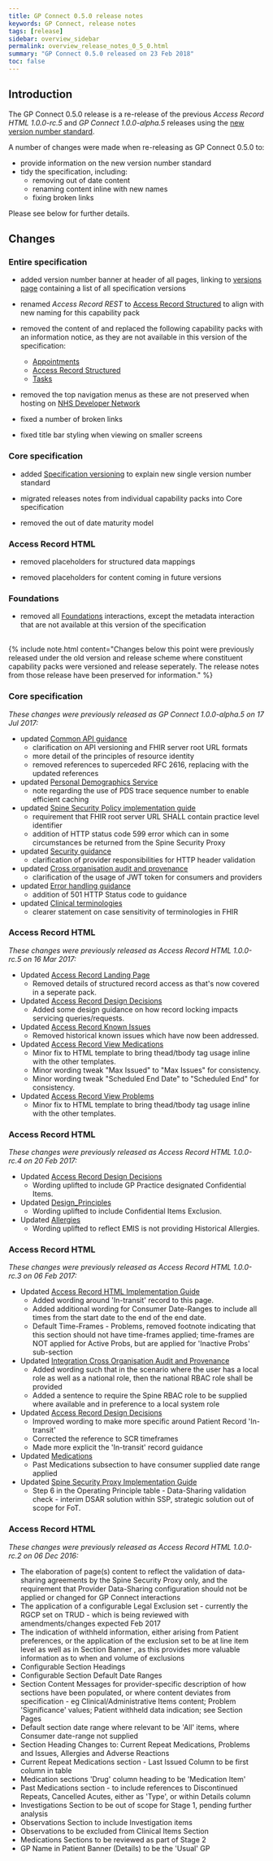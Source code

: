 ```yaml
---
title: GP Connect 0.5.0 release notes
keywords: GP Connect, release notes
tags: [release]
sidebar: overview_sidebar
permalink: overview_release_notes_0_5_0.html
summary: "GP Connect 0.5.0 released on 23 Feb 2018"
toc: false
---
```


## Introduction ##

The GP Connect 0.5.0 release is a re-release of the previous *Access Record HTML 1.0.0-rc.5* and *GP Connect 1.0.0-alpha.5* releases using the [new version number standard](design_product_versioning).

A number of changes were made when re-releasing as GP Connect 0.5.0 to: 

- provide information on the new version number standard
- tidy the specification, including:
	- removing out of date content
	- renaming content inline with new names
	- fixing broken links

Please see below for further details.

## Changes ##

### Entire specification ###

- added version number banner at header of all pages, linking to [versions page](https://developer.nhs.uk/gp-connect-specification-versions/) containing a list of all specification versions

- renamed *Access Record REST* to [Access Record Structured](accessrecord_rest.html) to align with new naming for this capability pack

- removed the content of and replaced the following capability packs with an information notice, as they are not available in this version of the specification:
	- [Appointments](appointments.html)
	- [Access Record Structured](accessrecord_rest.html)
	- [Tasks](tasks.html)

- removed the top navigation menus as these are not preserved when hosting on [NHS Developer Network](https://developer.nhs.uk)

- fixed a number of broken links

- fixed title bar styling when viewing on smaller screens

### Core specification ###

- added [Specification versioning](design_product_versioning.html) to explain new single version number standard

- migrated releases notes from individual capability packs into Core specification

- removed the out of date maturity model

### Access Record HTML ###

- removed placeholders for structured data mappings

- removed placeholders for content coming in future versions

### Foundations ###

- removed all [Foundations](foundations.html) interactions, except the metadata interaction that are not available at this version of the specification


<br/>
{% include note.html content="Changes below this point were previously released under the old version and release scheme where constituent capability packs were versioned and release seperately.  The release notes from those release have been preserved for information." %}

### Core specification

*These changes were previously released as GP Connect 1.0.0-alpha.5 on 17 Jul 2017:*

- updated [Common API guidance](development_fhir_api_guidance.html)
	- clarification on API versioning and FHIR server root URL formats
	- more detail of the principles of resource identity
	- removed references to superceded RFC 2616, replacing with the updated references
- updated [Personal Demographics Service](integration_personal_demographic_service.html)
	- note regarding the use of PDS trace sequence number to enable efficient caching
- updated [Spine Security Policy implementation guide](integration_spine_security_proxy_implementation_guide.html)
	- requirement that FHIR root server URL SHALL contain practice level identifier
	- addition of HTTP status code 599 error which can in some circumstances be returned from the Spine Security Proxy
- updated [Security guidance](development_api_security_guidance.html)
	- clarification of provider responsibilities for HTTP header validation
- updated [Cross organisation audit and provenance](integration_cross_organisation_audit_and_provenance.html)
	- clarification of the usage of JWT token for consumers and providers
- updated [Error handling guidance](development_fhir_error_handling_guidance.html)
	- addition of 501 HTTP Status code to guidance
- updated [Clinical terminologies](design_clinical_terminologies.html)
	- clearer statement on case sensitivity of terminologies in FHIR

	
### Access Record HTML

*These changes were previously released as Access Record HTML 1.0.0-rc.5 on 16 Mar 2017:*

- Updated [Access Record Landing Page](accessrecord.html)
  - Removed details of structured record access as that's now covered in a seperate pack.
- Updated [Access Record Design Decisions](accessrecord_design.html)
  - Added some design guidance on how record locking impacts servicing queries/requests.
- Updated [Access Record Known Issues](accessrecord_known_issues.html)
  - Removed historical known issues which have now been addressed.
- Updated [Access Record View Medications](accessrecord_view_medications.html)
  - Minor fix to HTML template to bring thead/tbody tag usage inline with the other templates.
  - Minor wording tweak "Max Issued" to "Max Issues" for consistency.
  - Minor wording tweak "Scheduled End Date" to "Scheduled End" for consistency.
- Updated [Access Record View Problems](accessrecord_view_problems.html)
  - Minor fix to HTML template to bring thead/tbody tag usage inline with the other templates.

  
### Access Record HTML

*These changes were previously released as Access Record HTML 1.0.0-rc.4 on 20 Feb 2017:*

- Updated [Access Record Design Decisions](accessrecord_design.html)
  - Wording uplifted to include GP Practice designated Confidential Items.
- Updated [Design_Principles](designprinciples_ig_principles.html)
  - Wording uplifted to include Confidential Items Exclusion.
- Updated [Allergies](accessrecord_view_allergies.html)
  - Wording uplifted to reflect EMIS is not providing Historical Allergies.

### Access Record HTML

*These changes were previously released as Access Record HTML 1.0.0-rc.3 on 06 Feb 2017:*

- Updated [Access Record HTML Implementation Guide](accessrecord_development_html_implementation_guide.html)  
  - Added wording around 'In-transit' record to this page.
  - Added additional wording for Consumer Date-Ranges to include all times from the start date to the end of the end date.
  - Default Time-Frames -  Problems, removed footnote indicating that this section should not have time-frames applied;  time-frames are NOT applied for Active Probs, but are applied for 'Inactive Probs' sub-section
- Updated [Integration Cross Organisation Audit and Provenance](integration_cross_organisation_audit_and_provenance.html)
  - Added wording such that in the scenario where the user has a local role as well as a national role, then the national RBAC role shall be provided
  - Added a sentence to require the Spine RBAC role to be supplied where available and in preference to a local system role
- Updated [Access Record Design Decisions](accessrecord_design.html)
  - Improved wording to make more specific around Patient Record 'In-transit'
  - Corrected the reference to SCR timeframes 
  - Made more explicit the 'In-transit' record guidance
- Updated [Medications](accessrecord_view_medications.html)
  - Past Medications subsection to have consumer supplied date range applied
- Updated [Spine Security Proxy Implementation Guide](integration_spine_security_proxy_implementation_guide.html)
  - Step 6 in the Operating Principle table - Data-Sharing validation check - interim DSAR solution within SSP, strategic solution out of scope for FoT.

### Access Record HTML

*These changes were previously released as Access Record HTML 1.0.0-rc.2 on 06 Dec 2016:*

- The elaboration of page(s) content to reflect the validation of data-sharing agreements by the Spine Security Proxy only, and the requirement that Provider Data-Sharing configuration should not be applied or changed for GP Connect interactions 
- The application of a configurable Legal Exclusion set - currently the RGCP set on TRUD -  which is being reviewed with amendments/changes expected Feb 2017
- The indication of withheld information, either arising from Patient preferences, or the application of the exclusion set to be at line item level as well as in Section Banner , as this provides more valuable information as to when and volume of exclusions
- Configurable Section Headings
- Configurable Section Default Date Ranges
- Section Content Messages for provider-specific description of how sections have been populated, or where content deviates from specification - eg Clinical/Administrative Items content; Problem 'Significance' values;  Patient withheld data indication;   see Section Pages
- Default section date range where relevant to be 'All' items, where Consumer date-range not supplied
- Section Heading Changes to: Current Repeat Medications, Problems and Issues, Allergies and Adverse Reactions
- Current Repeat Medications section - Last Issued Column to be first column in table
- Medication sections 'Drug' column heading to be 'Medication Item'
- Past Medications section - to include references to Discontinued Repeats, Cancelled Acutes, either as 'Type', or within Details column
- Investigations Section to be out of scope for Stage 1, pending further analysis
- Observations Section to include Investigation items
- Observations to be excluded from Clinical Items Section
- Medications Sections to be reviewed as part of Stage 2
- GP Name in Patient Banner (Details) to be the 'Usual' GP
